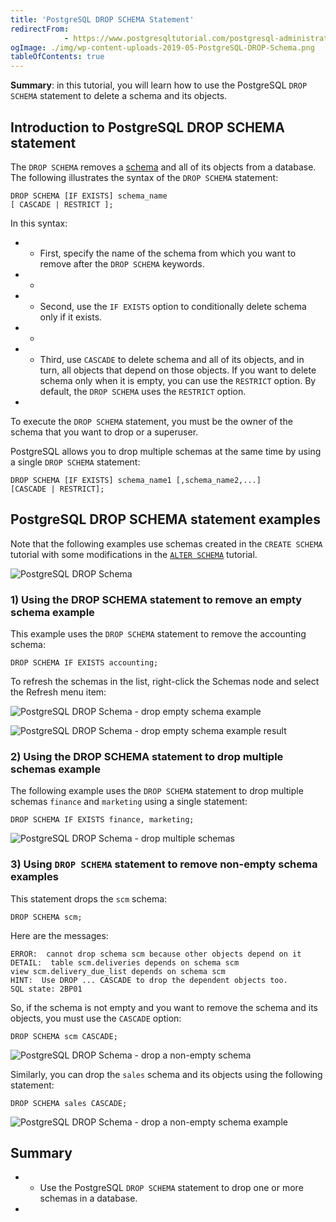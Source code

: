 ```yaml
---
title: 'PostgreSQL DROP SCHEMA Statement'
redirectFrom: 
            - https://www.postgresqltutorial.com/postgresql-administration/postgresql-drop-schema/
ogImage: ./img/wp-content-uploads-2019-05-PostgreSQL-DROP-Schema.png
tableOfContents: true
---
```


**Summary**: in this tutorial, you will learn how to use the PostgreSQL `DROP SCHEMA` statement to delete a schema and its objects.



## Introduction to PostgreSQL DROP SCHEMA statement



The `DROP SCHEMA` removes a [schema](https://www.postgresqltutorial.com/postgresql-administration/postgresql-schema/) and all of its objects from a database. The following illustrates the syntax of the `DROP SCHEMA` statement:



```
DROP SCHEMA [IF EXISTS] schema_name
[ CASCADE | RESTRICT ];
```



In this syntax:



- - First, specify the name of the schema from which you want to remove after the `DROP SCHEMA` keywords.
- -
- - Second, use the `IF EXISTS` option to conditionally delete schema only if it exists.
- -
- - Third, use `CASCADE` to delete schema and all of its objects, and in turn, all objects that depend on those objects. If you want to delete schema only when it is empty, you can use the `RESTRICT` option. By default, the `DROP SCHEMA` uses the `RESTRICT` option.
- 


To execute the `DROP SCHEMA` statement, you must be the owner of the schema that you want to drop or a superuser.



PostgreSQL allows you to drop multiple schemas at the same time by using a single `DROP SCHEMA` statement:



```
DROP SCHEMA [IF EXISTS] schema_name1 [,schema_name2,...]
[CASCADE | RESTRICT];
```



## PostgreSQL DROP SCHEMA statement examples



Note that the following examples use schemas created in the `CREATE SCHEMA` tutorial with some modifications in the [`ALTER SCHEMA`](https://www.postgresqltutorial.com/postgresql-administration/postgresql-alter-schema/) tutorial.



![PostgreSQL DROP Schema](./img/wp-content-uploads-2019-05-PostgreSQL-DROP-Schema.png)



### 1) Using the DROP SCHEMA statement to remove an empty schema example



This example uses the `DROP SCHEMA` statement to remove the accounting schema:



```
DROP SCHEMA IF EXISTS accounting;
```



To refresh the schemas in the list, right-click the Schemas node and select the Refresh menu item:



![PostgreSQL DROP Schema - drop empty schema example](./img/wp-content-uploads-2019-05-PostgreSQL-DROP-Schema-drop-empty-schema-example.png)



![PostgreSQL DROP Schema - drop empty schema example result](./img/wp-content-uploads-2019-05-PostgreSQL-DROP-Schema-drop-empty-schema-example-result.png)



### 2) Using the DROP SCHEMA statement to drop multiple schemas example



The following example uses the `DROP SCHEMA` statement to drop multiple schemas `finance` and `marketing` using a single statement:



```
DROP SCHEMA IF EXISTS finance, marketing;
```



![PostgreSQL DROP Schema - drop multiple schemas](./img/wp-content-uploads-2019-05-PostgreSQL-DROP-Schema-drop-multiple-schemas.png)



### 3) Using `DROP SCHEMA` statement to remove non-empty schema examples



This statement drops the `scm` schema:



```
DROP SCHEMA scm;
```



Here are the messages:



```
ERROR:  cannot drop schema scm because other objects depend on it
DETAIL:  table scm.deliveries depends on schema scm
view scm.delivery_due_list depends on schema scm
HINT:  Use DROP ... CASCADE to drop the dependent objects too.
SQL state: 2BP01
```



So, if the schema is not empty and you want to remove the schema and its objects, you must use the `CASCADE` option:



```
DROP SCHEMA scm CASCADE;
```



![PostgreSQL DROP Schema - drop a non-empty schema](./img/wp-content-uploads-2019-05-PostgreSQL-DROP-Schema-drop-a-non-empty-schema.png)



Similarly, you can drop the `sales` schema and its objects using the following statement:



```
DROP SCHEMA sales CASCADE;
```



![PostgreSQL DROP Schema - drop a non-empty schema example](./img/wp-content-uploads-2019-05-PostgreSQL-DROP-Schema-drop-a-non-empty-schema-example.png)



## Summary



- - Use the PostgreSQL `DROP SCHEMA` statement to drop one or more schemas in a database.
- 
